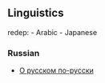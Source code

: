 ## Linguistics


redep:
    - Arabic
    - Japanese


### Russian
- [О русском по-русски](https://www.youtube.com/@orusskomporusski)
